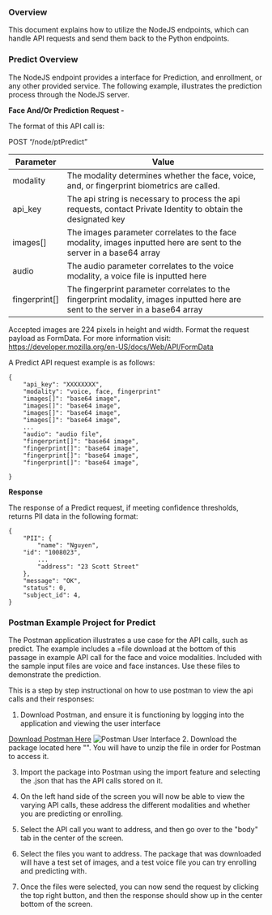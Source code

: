 ### Overview 

This document explains how to utilize the NodeJS endpoints, which can handle API requests and send them back to the Python endpoints.

### Predict Overview

The NodeJS endpoint provides a interface for Prediction, and enrollment, or any other provided service. The following example, illustrates the prediction process through the NodeJS server.


**Face And/Or Prediction Request -**

The format of this API call is: 

POST “/node/ptPredict”

|Parameter      |            Value|
|----------|--------------| 
|modality | The modality determines whether the face, voice, and, or fingerprint biometrics are called. |
|api_key       |         The api string is necessary to process the api requests, contact Private Identity to obtain the designated key |
|images[]       | The images parameter correlates to the face modality, images inputted here are sent to the server in a base64 array |
|audio | The audio parameter correlates to the voice modality, a voice file is inputted here |
|fingerprint[]  | The fingerprint parameter correlates to the fingerprint modality, images inputted here are sent to the server in a base64 array |

Accepted images are 224 pixels in height and width. Format the request payload as FormData. For more information visit: https://developer.mozilla.org/en-US/docs/Web/API/FormData

A Predict API request example is as follows:
```
{
    "api_key": "XXXXXXXX",
    "modality": "voice, face, fingerprint"
    "images[]": "base64 image",
    "images[]": "base64 image",
    "images[]": "base64 image", 
    "images[]": "base64 image",
    ...
    "audio": "audio file",
    "fingerprint[]": "base64 image",
    "fingerprint[]": "base64 image",
    "fingerprint[]": "base64 image", 
    "fingerprint[]": "base64 image",

}
```

**Response**

The response of a Predict request, if meeting confidence thresholds, returns PII data in the following format:
```
{
    "PII": {
        "name": "Nguyen",
	"id": "1008023",
        ...
        "address": "23 Scott Street"
    },
    "message": "OK",
    "status": 0,
    "subject_id": 4,
}
```

### Postman Example Project for Predict

The Postman application illustrates a use case for the API calls, such as predict. The example includes a =file download at the bottom of this passage in example API call for the face and voice modalities. Included with the sample input files are voice and face instances.  Use these files to demonstrate the prediction.

This is a step by step instructional on how to use postman to view the api calls and their responses:

1. Download Postman, and ensure it is functioning by logging into the application and viewing the user interface

[Download Postman Here](https://www.postman.com/downloads/)
![Postman User Interface](https://github.com/openinfer/PrivateIdentity/blob/master/images/Postman%20UI.png)
2. Download the package located here "". You will have to unzip the file in order for Postman to access it. 

3. Import the package into Postman using the import feature and selecting the .json that has the API calls stored on it. 

4. On the left hand side of the screen you will now be able to view the varying API calls, these address the different modalities and whether you are predicting or enrolling. 

5. Select the API call you want to address, and then go over to the "body" tab in the center of the screen.

6. Select the files you want to address. The package that was downloaded will have a test set of images, and a test voice file you can try enrolling and predicting with. 

7. Once the files were selected, you can now send the request by clicking the top right button, and then the response should show up in the center bottom of the screen.


